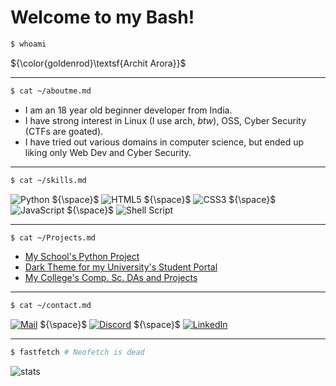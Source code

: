 # Welcome to my Bash!
```bash
$ whoami
```
${\color{goldenrod}\textsf{Archit Arora}}$

---
```bash
$ cat ~/aboutme.md
```
- I am an 18 year old beginner developer from India.
- I have strong interest in Linux (I use arch, *btw*), OSS, Cyber Security (CTFs are goated).
- I have tried out various domains in computer science, but ended up liking only Web Dev and Cyber Security.
---
```bash
$ cat ~/skills.md
```
![Python](https://img.shields.io/badge/python-3670A0?style=for-the-badge&logo=python&logoColor=ffdd54) ${\space}$ ![HTML5](https://img.shields.io/badge/html5-%23E34F26.svg?style=for-the-badge&logo=html5&logoColor=white) ${\space}$ ![CSS3](https://img.shields.io/badge/css3-%231572B6.svg?style=for-the-badge&logo=css3&logoColor=white) ${\space}$ ![JavaScript](https://img.shields.io/badge/javascript-%23323330.svg?style=for-the-badge&logo=javascript&logoColor=%23F7DF1E) ${\space}$ ![Shell Script](https://img.shields.io/badge/shell_script-%23121011.svg?style=for-the-badge&logo=gnu-bash&logoColor=white)

---
```bash
$ cat ~/Projects.md
```
- [My School's Python Project](https://github.com/arora-archit/KBC-Game)
- [Dark Theme for my University's Student Portal](https://github.com/arora-archit/darkVTOP)
- [My College's Comp. Sc. DAs and Projects](https://github.com/arora-archit/college-DAs-and-Projects)
---
```bash
$ cat ~/contact.md
```
[![Mail](https://img.shields.io/badge/Gmail-D14836?style=for-the-badge&logo=gmail&logoColor=white)](mailto:architarora@duck.com) ${\space}$ [![Discord](https://img.shields.io/badge/Discord-5865F2?style=for-the-badge&logo=discord&logoColor=white)](https://discord.com/users/729618240518488124) ${\space}$ [![LinkedIn](https://img.shields.io/badge/LinkedIn-0077B5?style=for-the-badge&logo=linkedin&logoColor=white)](https://www.linkedin.com/in/archit-arora-851244289/)

---
```bash
$ fastfetch # Neofetch is dead
```
![stats](https://github-readme-stats.vercel.app/api?username=arora-archit&show_icons=true&theme=gruvbox)

